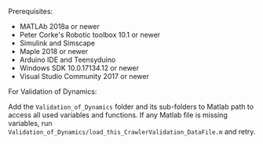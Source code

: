 Prerequisites:
 - MATLAb 2018a or newer
 - Peter Corke's Robotic toolbox 10.1 or newer
 - Simulink and Simscape
 - Maple 2018 or newer 
 - Arduino IDE and Teensyduino
 - Windows SDK 10.0.17134.12 or newer
 - Visual Studio Community 2017 or newer 

For Validation of Dynamics:

Add the `Validation_of_Dynamics` folder and its sub-folders to Matlab path to access all used variables and functions. 
If any Matlab file is missing variables, run `Validation_of_Dynamics/load_this_CrawlerValidation_DataFile.m` and retry.
